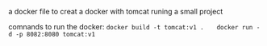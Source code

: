 a docker file to creat a docker with tomcat runing a small project

comnands to run the docker:
``` docker build -t tomcat:v1 .    ```
``` docker run -d -p 8082:8080 tomcat:v1  ```
